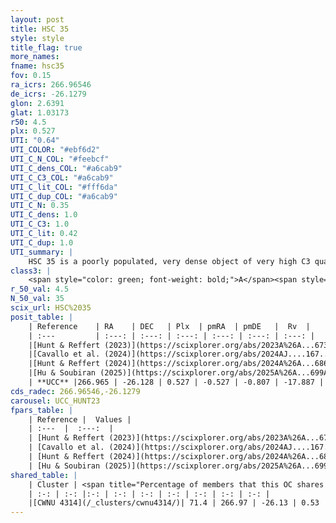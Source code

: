 ```yaml
---
layout: post
title: HSC 35
style: style
title_flag: true
more_names: 
fname: hsc35
fov: 0.15
ra_icrs: 266.96546
de_icrs: -26.1279
glon: 2.6391
glat: 1.03173
r50: 4.5
plx: 0.527
UTI: "0.64"
UTI_COLOR: "#ebf6d2"
UTI_C_N_COL: "#feebcf"
UTI_C_dens_COL: "#a6cab9"
UTI_C_C3_COL: "#a6cab9"
UTI_C_lit_COL: "#fff6da"
UTI_C_dup_COL: "#a6cab9"
UTI_C_N: 0.35
UTI_C_dens: 1.0
UTI_C_C3: 1.0
UTI_C_lit: 0.42
UTI_C_dup: 1.0
UTI_summary: |
    HSC 35 is a poorly populated, very dense object of very high C3 quality. It was recently reported in the literature. This object shares a significant percentage of members with a later reported entry.
class3: |
    <span style="color: green; font-weight: bold;">A</span><span style="color: green; font-weight: bold;">A</span>
r_50_val: 4.5
N_50_val: 35
scix_url: HSC%2035
posit_table: |
    | Reference    | RA    | DEC   | Plx  | pmRA  | pmDE   |  Rv  |
    | :---         | :---: | :---: | :---: | :---: | :---: | :---: |
    |[Hunt & Reffert (2023)](https://scixplorer.org/abs/2023A%26A...673A.114H) | 266.987 | -26.124 | 0.535 | -0.533 | -0.809 | -6.423 |
    |[Cavallo et al. (2024)](https://scixplorer.org/abs/2024AJ....167...12C) | 266.959 | -26.132 | 0.531 | -- | -- | -- |
    |[Hunt & Reffert (2024)](https://scixplorer.org/abs/2024A%26A...686A..42H) | 266.987 | -26.124 | 0.535 | -0.533 | -0.809 | -6.423 |
    |[Hu & Soubiran (2025)](https://scixplorer.org/abs/2025A%26A...699A.246H) | 266.959 | -26.132 | -- | -- | -- | -- |
    | **UCC** |266.965 | -26.128 | 0.527 | -0.527 | -0.807 | -17.887 | 
cds_radec: 266.96546,-26.1279
carousel: UCC_HUNT23
fpars_table: |
    | Reference |  Values |
    | :---  |  :---:  |
    | [Hunt & Reffert (2023)](https://scixplorer.org/abs/2023A%26A...673A.114H) | `AV50=3.361, diffAV50=2.342, MOD50=11.228, logAge50=7.89` |
    | [Cavallo et al. (2024)](https://scixplorer.org/abs/2024AJ....167...12C) | `AV50=3.4, dMod50=10.4, logAge50=8.7, [Fe/H]50=-0.04` |
    | [Hunt & Reffert (2024)](https://scixplorer.org/abs/2024A%26A...686A..42H) | `MassJ=460.330` |
    | [Hu & Soubiran (2025)](https://scixplorer.org/abs/2025A%26A...699A.246H) | `MA22=-0.11, MA23f=0.07, MZ23=0.0, MK24=-0.1, MF24=-0.58` |
shared_table: |
    | Cluster | <span title="Percentage of members that this OC shares with the ones listed">%</span>   | RA   | DEC   | Plx   | pmRA  | pmDE  | Rv | UTI |
    | :-: | :-: |:-: | :-: | :-: | :-: | :-: | :-: | :-: |
    |[CWNU 4314](/_clusters/cwnu4314/)| 71.4 | 266.97 | -26.13 | 0.53 | -0.53 | -0.79 | -12.65 |0.0 |
---
```

